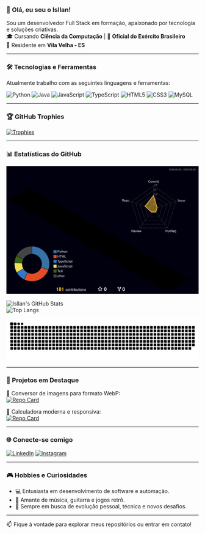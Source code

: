 ### 👋 Olá, eu sou o Isllan!

Sou um desenvolvedor Full Stack em formação, apaixonado por tecnologia e soluções criativas.  
🎓 Cursando **Ciência da Computação** | 🔰 **Oficial do Exército Brasileiro**  
📍 Residente em **Vila Velha - ES**

---

### 🛠️ Tecnologias e Ferramentas

Atualmente trabalho com as seguintes linguagens e ferramentas:

![Python](https://img.shields.io/badge/Python-3776AB?style=for-the-badge&logo=python&logoColor=white)
![Java](https://img.shields.io/badge/Java-007396?style=for-the-badge&logo=java&logoColor=white)
![JavaScript](https://img.shields.io/badge/JavaScript-F7DF1E?style=for-the-badge&logo=javascript&logoColor=black)
![TypeScript](https://img.shields.io/badge/TypeScript-3178C6?style=for-the-badge&logo=typescript&logoColor=white)
![HTML5](https://img.shields.io/badge/HTML5-E34F26?style=for-the-badge&logo=html5&logoColor=white)
![CSS3](https://img.shields.io/badge/CSS3-1572B6?style=for-the-badge&logo=css3&logoColor=white)
![MySQL](https://img.shields.io/badge/MySQL-005C84?style=for-the-badge&logo=mysql&logoColor=white)

---

### 🏆 GitHub Trophies

[![Trophies](https://github-profile-trophy.vercel.app/?username=Isllanrx&theme=onedark&no-frame=true&margin-w=15)](https://github.com/ryo-ma/github-profile-trophy)

---

### 📊 Estatísticas do GitHub

![Status](./profile-3d-contrib/profile-night-rainbow.svg)

![Isllan's GitHub Stats](https://github-readme-stats.vercel.app/api?username=Isllanrx&show_icons=true&theme=dracula&hide_border=true)  
![Top Langs](https://github-readme-stats.vercel.app/api/top-langs/?username=Isllanrx&layout=compact&theme=dracula&hide_border=true)

![3D Contribution Snake](./profile-3d-contrib/github-contribution-grid-snake.svg)

---

### 🚀 Projetos em Destaque

🔧 Conversor de imagens para formato WebP:  
[![Repo Card](https://github-readme-stats.vercel.app/api/pin/?username=Isllanrx&repo=Conversor_WEBP&theme=dracula&hide_border=true)](https://github.com/Isllanrx/Conversor_WEBP)

🧮 Calculadora moderna e responsiva:  
[![Repo Card](https://github-readme-stats.vercel.app/api/pin/?username=Isllanrx&repo=Projeto-Calculadora&theme=dracula&hide_border=true)](https://github.com/Isllanrx/Projeto-Calculadora)

---

### 🌐 Conecte-se comigo

[![LinkedIn](https://img.shields.io/badge/LinkedIn-0077B5?style=for-the-badge&logo=linkedin&logoColor=white)](https://www.linkedin.com/in/isllantoso/)
[![Instagram](https://img.shields.io/badge/Instagram-E4405F?style=for-the-badge&logo=instagram&logoColor=white)](https://www.instagram.com/isllan_toso/)

---

### 🎮 Hobbies e Curiosidades

- 💻 Entusiasta em desenvolvimento de software e automação.
- 🎵 Amante de música, guitarra e jogos retrô.
- 🎯 Sempre em busca de evolução pessoal, técnica e novos desafios.

---

📫 Fique à vontade para explorar meus repositórios ou entrar em contato!
